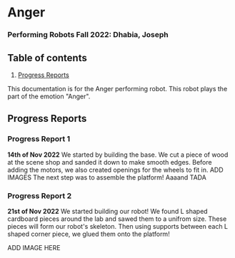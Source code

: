 # Anger
### Performing Robots Fall 2022: Dhabia, Joseph 

## Table of contents
1. [Progress Reports](#ProgressReports)


This documentation is for the Anger performing robot. This robot plays the part of the emotion "Anger". 

## Progress Reports <a name="ProgressReports"></a>

### Progress Report 1 
**14th of Nov 2022**
We started by building the base. We cut a piece of wood at the scene shop and sanded it down to make smooth edges. Before adding the motors, we also created openings for the wheels to fit in.
ADD IMAGES
The next step was to assemble the platform! Aaaand TADA 

### Progress Report 2
**21st of Nov 2022**
We started building our robot! We found L shaped cardboard pieces around the lab and sawed them to a unifrom size. These pieces will form our robot's skeleton. Then using supports between each L shaped corner piece, we glued them onto the platform! 

ADD IMAGE HERE
